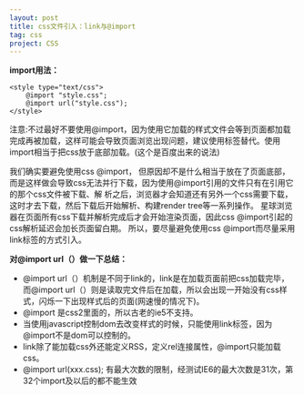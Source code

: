 ```yaml
---
layout: post
title: css文件引入：link与@import
tag: css
project: CSS
---
```


**import用法：**


```
<style type="text/css">
	@import "style.css";
	@import url("style.css");
</style>
```

注意:不过最好不要使用@import，因为使用它加载的样式文件会等到页面都加载完成再被加载，这样可能会导致页面浏览出现问题，建议使用标签替代。使用import相当于把css放于底部加载。(这个是百度出来的说法)

我们确实要避免使用css @import， 但原因却不是什么相当于放在了页面底部，而是这样做会导致css无法并行下载，因为使用@import引用的文件只有在引用它的那个css文件被下载、解 析之后，浏览器才会知道还有另外一个css需要下载，这时才去下载，然后下载后开始解析、构建render tree等一系列操作。 星球浏览器在页面所有css下载并解析完成后才会开始渲染页面，因此css @import引起的css解析延迟会加长页面留白期。 所以，要尽量避免使用css @import而尽量采用link标签的方式引入。

**对@import url（）做一下总结：**

* @import url（）机制是不同于link的，link是在加载页面前把css加载完毕，而@import url（）则是读取完文件后在加载，所以会出现一开始没有css样式，闪烁一下出现样式后的页面(网速慢的情况下)。
* @import 是css2里面的，所以古老的ie5不支持。
* 当使用javascript控制dom去改变样式的时候，只能使用link标签，因为@import不是dom可以控制的。
* link除了能加载css外还能定义RSS，定义rel连接属性，@import只能加载css。
* @import url(xxx.css); 有最大次数的限制，经测试IE6的最大次数是31次，第32个import及以后的都不能生效


